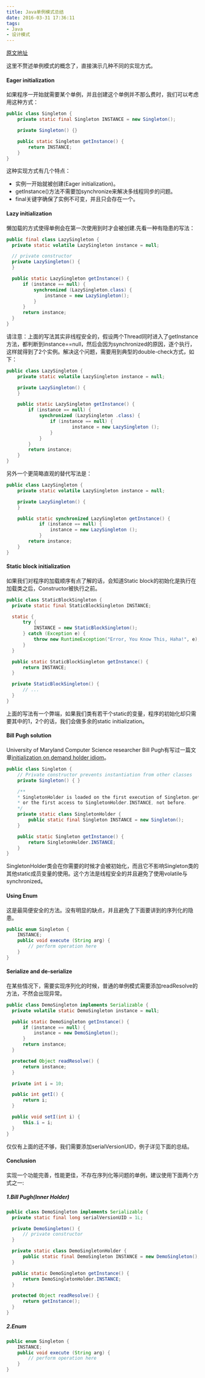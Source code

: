 ```yaml
---
title: Java单例模式总结
date: 2016-03-31 17:36:11
tags:
- Java
- 设计模式
---
```


[原文地址](http://hukai.me/java-notes-singleton-pattern/)

这里不赘述单例模式的概念了，直接演示几种不同的实现方式。

<!--more-->

#### Eager initialization

如果程序一开始就需要某个单例，并且创建这个单例并不那么费时，我们可以考虑用这种方式：

```Java
public class Singleton {
    private static final Singleton INSTANCE = new Singleton();

    private Singleton() {}

    public static Singleton getInstance() {
        return INSTANCE;
    }
}
```

这种实现方式有几个特点：
- 实例一开始就被创建(Eager initialization)。
- getInstance()方法不需要加synchronize来解决多线程同步的问题。
- final关键字确保了实例不可变，并且只会存在一个。

#### Lazy initialization

懒加载的方式使得单例会在第一次使用到时才会被创建.先看一种有隐患的写法：

```Java
public final class LazySingleton {
  private static volatile LazySingleton instance = null;

  // private constructor
  private LazySingleton() {
  }

  public static LazySingleton getInstance() {
      if (instance == null) {
          synchronized (LazySingleton.class) {
              instance = new LazySingleton();
          }
      }
      return instance;
  }
}
```

请注意：上面的写法其实非线程安全的，假设两个Thread同时进入了getInstance方法，都判断到instance==null，然后会因为synchronized的原因，逐个执行，这样就得到了2个实例。解决这个问题，需要用到典型的double-check方式，如下：

```Java
public class LazySingleton {
    private static volatile LazySingleton instance = null;

    private LazySingleton() {       
    }

    public static LazySingleton getInstance() {
        if (instance == null) {
            synchronized (LazySingleton .class) {
                if (instance == null) {
                        instance = new LazySingleton ();
                }
            }
        }
        return instance;
    }
}
```

另外一个更简略直观的替代写法是：

```Java
public class LazySingleton {
    private static volatile LazySingleton instance = null;

    private LazySingleton() {       
    }

    public static synchronized LazySingleton getInstance() {
            if (instance == null) {
                instance = new LazySingleton ();
            }
        return instance;
    }
}
```

#### Static block initialization

如果我们对程序的加载顺序有点了解的话，会知道Static block的初始化是执行在加载类之后，Constructor被执行之前。

```Java
public class StaticBlockSingleton {
  private static final StaticBlockSingleton INSTANCE;

  static {
      try {
          INSTANCE = new StaticBlockSingleton();
      } catch (Exception e) {
          throw new RuntimeException("Error, You Know This, Haha!", e);
      }
  }

  public static StaticBlockSingleton getInstance() {
      return INSTANCE;
  }

  private StaticBlockSingleton() {
      // ...
  }
}
```

上面的写法有一个弊端，如果我们类有若干个static的变量，程序的初始化却只需要其中的1，2个的话，我们会做多余的static initialization。

#### Bill Pugh solution

University of Maryland Computer Science researcher Bill Pugh有写过一篇文章[initialization on demand holder idiom](http://en.wikipedia.org/wiki/Initialization_on_demand_holder_idiom)。

```Java
public class Singleton {
    // Private constructor prevents instantiation from other classes
    private Singleton() { }

    /**
    * SingletonHolder is loaded on the first execution of Singleton.getInstance()
    * or the first access to SingletonHolder.INSTANCE, not before.
    */
    private static class SingletonHolder {
        public static final Singleton INSTANCE = new Singleton();
    }

    public static Singleton getInstance() {
        return SingletonHolder.INSTANCE;
    }
}
```

SingletonHolder类会在你需要的时候才会被初始化，而且它不影响Singleton类的其他static成员变量的使用。这个方法是线程安全的并且避免了使用volatile与synchronized。

#### Using Enum

这是最简便安全的方法。没有明显的缺点，并且避免了下面要讲到的序列化的隐患。

```Java
public enum Singleton {
    INSTANCE;
    public void execute (String arg) {
        // perform operation here
    }
}
```

#### Serialize and de-serialize

在某些情况下，需要实现序列化的时候，普通的单例模式需要添加readResolve的方法，不然会出现异常。

```Java
public class DemoSingleton implements Serializable {
  private volatile static DemoSingleton instance = null;

  public static DemoSingleton getInstance() {
      if (instance == null) {
          instance = new DemoSingleton();
      }
      return instance;
  }

  protected Object readResolve() {
      return instance;
  }

  private int i = 10;

  public int getI() {
      return i;
  }

  public void setI(int i) {
      this.i = i;
  }
}
```

仅仅有上面的还不够，我们需要添加serialVersionUID，例子详见下面的总结。

#### Conclusion

实现一个功能完善，性能更佳，不存在序列化等问题的单例，建议使用下面两个方式之一:

##### 1.Bill Pugh(Inner Holder)

```Java
public class DemoSingleton implements Serializable {
  private static final long serialVersionUID = 1L;

  private DemoSingleton() {
      // private constructor
  }

  private static class DemoSingletonHolder {
      public static final DemoSingleton INSTANCE = new DemoSingleton();
  }

  public static DemoSingleton getInstance() {
      return DemoSingletonHolder.INSTANCE;
  }

  protected Object readResolve() {
      return getInstance();
  }
}
```

##### 2.Enum

```Java
public enum Singleton {
    INSTANCE;
    public void execute (String arg) {
        // perform operation here
    }
}
```
